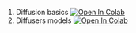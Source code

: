 1. Diffusion basics [![Open In Colab](https://colab.research.google.com/assets/colab-badge.svg)](https://colab.research.google.com/github/podidiving/sirius-2024-materials/blob/main/diffusion-seminar/ddpm_from_scratch.ipynb)
2. Diffusers models [![Open In Colab](https://colab.research.google.com/assets/colab-badge.svg)](https://colab.research.google.com/github/podidiving/sirius-2024-materials/blob/main/diffusion-seminar/diffusers_models.ipynb)
